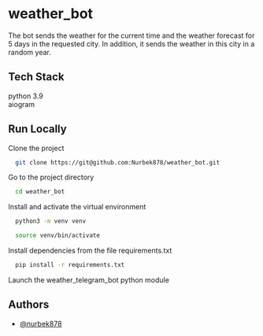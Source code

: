 # weather_bot
The bot sends the weather for the current time and the weather forecast for 5 days in the requested city. In addition, it sends the weather in this city in a random year.

## Tech Stack

python 3.9\
aiogram

## Run Locally

Clone the project

```bash
  git clone https://git@github.com:Nurbek878/weather_bot.git
```

Go to the project directory

```bash
  cd weather_bot
```
Install and activate the virtual environment
```bash
  python3 -m venv venv
```
```bash
  source venv/bin/activate
```
Install dependencies from the file requirements.txt

```bash
  pip install -r requirements.txt
```
Launch the weather_telegram_bot python module


## Authors

- [@nurbek878](https://github.com/Nurbek878)

